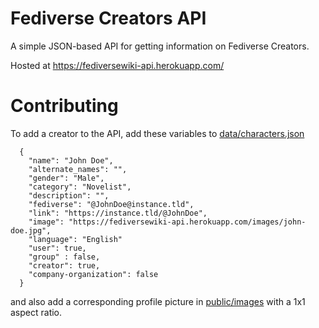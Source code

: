 # Fediverse Creators API

A simple JSON-based API for getting information on Fediverse Creators. 

Hosted at https://fediversewiki-api.herokuapp.com/


# Contributing
To add a creator to the API, add these variables to [data/characters.json](https://github.com/fediversewiki/fediversewiki-api/blob/master/data/characters.json)

```
  {
    "name": "John Doe",
    "alternate_names": "",
    "gender": "Male",
    "category": "Novelist",
    "description": "",
    "fediverse": "@JohnDoe@instance.tld",
    "link": "https://instance.tld/@JohnDoe",
    "image": "https://fediversewiki-api.herokuapp.com/images/john-doe.jpg",
    "language": "English"
    "user": true,
    "group" : false,
    "creator": true,
    "company-organization": false
  }
```
  and also add a corresponding profile picture in [public/images](https://github.com/fediversewiki/fediversewiki-api/tree/master/public/images) with a 1x1 aspect ratio.
